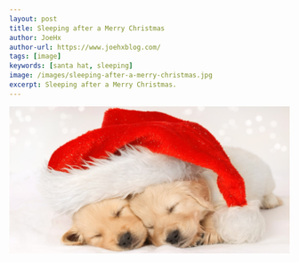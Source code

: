 ```yaml
---
layout: post
title: Sleeping after a Merry Christmas
author: JoeHx
author-url: https://www.joehxblog.com/
tags: [image]
keywords: [santa hat, sleeping]
image: /images/sleeping-after-a-merry-christmas.jpg
excerpt: Sleeping after a Merry Christmas.
---
```


![Two puppies that appear to be Goldren Retrievers sleeping together with a Santa hat.](/images/sleeping-after-a-merry-christmas.jpg)


